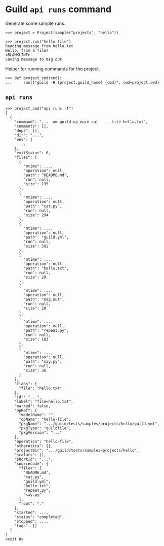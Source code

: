 # Guild `api runs` command

Generate some sample runs.

    >>> project = Project(sample("projects", "hello"))

    >>> project.run("hello-file")
    Reading message from hello.txt
    Hello, from a file!
    <BLANKLINE>
    Saving message to msg.out

Helper for running commands for the project.

    >>> def project_cmd(cmd):
    ...     run(f"guild -H {project.guild_home} {cmd}", cwd=project.cwd)

## `api runs`

    >>> project_cmd("api runs -f")
    [
      {
        "command": "... -um guild.op_main cat -- --file hello.txt",
        "comments": [],
        "deps": [],
        "dir": "...",
        "env": {
          ...
        },
        "exitStatus": 0,
        "files": [
          {
            "mtime": ...,
            "operation": null,
            "path": "README.md",
            "run": null,
            "size": 135
          },
          {
            "mtime": ...,
            "operation": null,
            "path": "cat.py",
            "run": null,
            "size": 294
          },
          {
            "mtime": ...,
            "operation": null,
            "path": "guild.yml",
            "run": null,
            "size": 502
          },
          {
            "mtime": ...,
            "operation": null,
            "path": "hello.txt",
            "run": null,
            "size": 20
          },
          {
            "mtime": ...,
            "operation": null,
            "path": "msg.out",
            "run": null,
            "size": 20
          },
          {
            "mtime": ...,
            "operation": null,
            "path": "repeat.py",
            "run": null,
            "size": 103
          },
          {
            "mtime": ...,
            "operation": null,
            "path": "say.py",
            "run": null,
            "size": 36
          }
        ],
        "flags": {
          "file": "hello.txt"
        },
        "id": "...",
        "label": "file=hello.txt",
        "marked": false,
        "opRef": {
          "modelName": "",
          "opName": "hello-file",
          "pkgName": ".../guild/tests/samples/projects/hello/guild.yml",
          "pkgType": "guildfile",
          "pkgVersion": "..."
        },
        "operation": "hello-file",
        "otherAttrs": {},
        "projectDir": ".../guild/tests/samples/projects/hello",
        "scalars": [],
        "shortId": "...",
        "sourcecode": {
          "files": [
            "README.md",
            "cat.py",
            "guild.yml",
            "hello.txt",
            "repeat.py",
            "say.py"
          ],
          "root": "."
        },
        "started": ...,
        "status": "completed",
        "stopped": ...,
        "tags": []
      }
    ]
    <exit 0>
